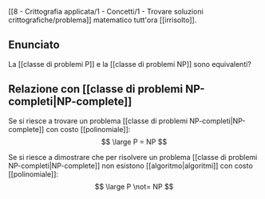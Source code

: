 [[8 - Crittografia applicata/1 - Concetti/1 - Trovare soluzioni crittografiche/problema]] matematico tutt'ora [[irrisolto]].

## Enunciato

La [[classe di problemi P]] e la [[classe di problemi NP]] sono equivalenti?

## Relazione con [[classe di problemi NP-completi|NP-complete]]

Se si riesce a trovare un problema [[classe di problemi NP-completi|NP-complete]] con costo [[polinomiale]]:
$$
\large
P = NP
$$

Se si riesce a dimostrare che per risolvere un problema [[classe di problemi NP-completi|NP-complete]] non esistono [[algoritmo|algoritmi]] con costo [[polinomiale]]:
$$
\large
P \not= NP
$$
